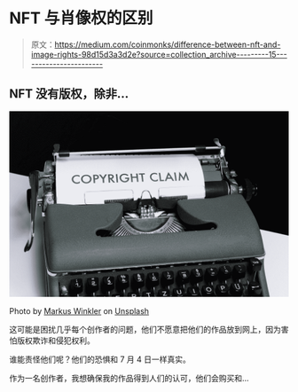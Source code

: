 # NFT 与肖像权的区别

> 原文：<https://medium.com/coinmonks/difference-between-nft-and-image-rights-98d15d3a3d2e?source=collection_archive---------15----------------------->

## NFT 没有版权，除非…

![](img/6bcec450ed73fdff38c4097ec2459f1d.png)

Photo by [Markus Winkler](https://unsplash.com/@markuswinkler?utm_source=medium&utm_medium=referral) on [Unsplash](https://unsplash.com?utm_source=medium&utm_medium=referral)

这可能是困扰几乎每个创作者的问题，他们不愿意把他们的作品放到网上，因为害怕版权欺诈和侵犯权利。

谁能责怪他们呢？他们的恐惧和 7 月 4 日一样真实。

作为一名创作者，我想确保我的作品得到人们的认可，他们会购买和…